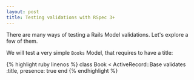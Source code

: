 ```yaml
---
layout: post
title: Testing validations with RSpec 3+
---
```


There are many ways of testing a Rails Model validations. Let's explore a few of them.

We will test a very simple `Books` Model, that requires to have a title:

{% highlight ruby linenos %}
class Book < ActiveRecord::Base
  validates :title, presence: true
end
{% endhighlight %}
